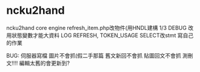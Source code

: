 ncku2hand
=========

ncku2hand core engine
refresh_item.php改物件(用HNDL建構
1/3
DEBUG
改用狀態變數才能大資料
LOG REFRESH, TOKEN_USAGE
SELECT改stmt
寫自己的作業

BUG:
伺服器寫檔
圖片不會抓(假二手那篇
舊文新回不會抓
貼圖回文不會抓
測刪文!!!!
編輯太舊的會更新到?

